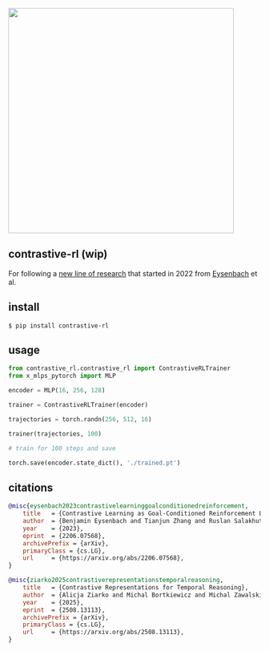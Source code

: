 <img src="./crtr.png" width="450px"></img>

## contrastive-rl (wip)

For following a [new line of research](https://arxiv.org/abs/2206.07568) that started in 2022 from [Eysenbach](https://ben-eysenbach.github.io/) et al.

## install

```shell
$ pip install contrastive-rl
```

## usage

```python
from contrastive_rl.contrastive_rl import ContrastiveRLTrainer
from x_mlps_pytorch import MLP

encoder = MLP(16, 256, 128)

trainer = ContrastiveRLTrainer(encoder)

trajectories = torch.randn(256, 512, 16)

trainer(trajectories, 100)

# train for 100 steps and save

torch.save(encoder.state_dict(), './trained.pt')
```

## citations

```bibtex
@misc{eysenbach2023contrastivelearninggoalconditionedreinforcement,
    title   = {Contrastive Learning as Goal-Conditioned Reinforcement Learning}, 
    author  = {Benjamin Eysenbach and Tianjun Zhang and Ruslan Salakhutdinov and Sergey Levine},
    year    = {2023},
    eprint  = {2206.07568},
    archivePrefix = {arXiv},
    primaryClass = {cs.LG},
    url     = {https://arxiv.org/abs/2206.07568}, 
}
```

```bibtex
@misc{ziarko2025contrastiverepresentationstemporalreasoning,
    title   = {Contrastive Representations for Temporal Reasoning}, 
    author  = {Alicja Ziarko and Michal Bortkiewicz and Michal Zawalski and Benjamin Eysenbach and Piotr Milos},
    year    = {2025},
    eprint  = {2508.13113},
    archivePrefix = {arXiv},
    primaryClass = {cs.LG},
    url     = {https://arxiv.org/abs/2508.13113}, 
}
```
